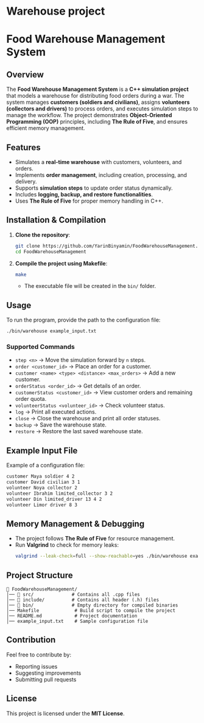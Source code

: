 # Warehouse project
 
# Food Warehouse Management System

## **Overview**
The **Food Warehouse Management System** is a **C++ simulation project** that models a warehouse for distributing food orders during a war. The system manages **customers (soldiers and civilians)**, assigns **volunteers (collectors and drivers)** to process orders, and executes simulation steps to manage the workflow. The project demonstrates **Object-Oriented Programming (OOP)** principles, including **The Rule of Five**, and ensures efficient memory management.

## **Features**
- Simulates a **real-time warehouse** with customers, volunteers, and orders.
- Implements **order management**, including creation, processing, and delivery.
- Supports **simulation steps** to update order status dynamically.
- Includes **logging, backup, and restore functionalities**.
- Uses **The Rule of Five** for proper memory handling in C++.

## **Installation & Compilation**
1. **Clone the repository**:
   ```sh
   git clone https://github.com/YarinBinyamin/FoodWarehouseManagement.git
   cd FoodWarehouseManagement
   ```
2. **Compile the project using Makefile**:
   ```sh
   make
   ```
   - The executable file will be created in the `bin/` folder.

## **Usage**
To run the program, provide the path to the configuration file:
```sh
./bin/warehouse example_input.txt
```
### **Supported Commands**
- `step <n>` → Move the simulation forward by `n` steps.
- `order <customer_id>` → Place an order for a customer.
- `customer <name> <type> <distance> <max_orders>` → Add a new customer.
- `orderStatus <order_id>` → Get details of an order.
- `customerStatus <customer_id>` → View customer orders and remaining order quota.
- `volunteerStatus <volunteer_id>` → Check volunteer status.
- `log` → Print all executed actions.
- `close` → Close the warehouse and print all order statuses.
- `backup` → Save the warehouse state.
- `restore` → Restore the last saved warehouse state.

## **Example Input File**
Example of a configuration file:
```txt
customer Maya soldier 4 2
customer David civilian 3 1
volunteer Noya collector 2
volunteer Ibrahim limited_collector 3 2
volunteer Din limited_driver 13 4 2
volunteer Limor driver 8 3
```

## **Memory Management & Debugging**
- The project follows **The Rule of Five** for resource management.
- Run **Valgrind** to check for memory leaks:
  ```sh
  valgrind --leak-check=full --show-reachable=yes ./bin/warehouse example_input.txt
  ```

## **Project Structure**
```
📂 FoodWarehouseManagement/
│── 📂 src/              # Contains all .cpp files
│── 📂 include/          # Contains all header (.h) files
│── 📂 bin/              # Empty directory for compiled binaries
│── Makefile             # Build script to compile the project
│── README.md            # Project documentation
│── example_input.txt    # Sample configuration file
```

## **Contribution**
Feel free to contribute by:
- Reporting issues
- Suggesting improvements
- Submitting pull requests

## **License**
This project is licensed under the **MIT License**.
